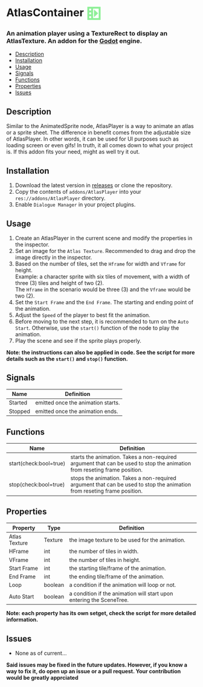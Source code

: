 # AtlasContainer <img align="center" alt="icon" width="40px" src="https://raw.githubusercontent.com/Nif-kun/godot-atlas-player/main/addons/AtlasPlayer/res/icon.svg" />
### An animation player using a TextureRect to display an AtlasTexture. An addon for the <a href="https://godotengine.org">Godot</a> engine.
 
* <a href="#description">Description</a></li>
* <a href="#installation">Installation</a></li>
* <a href="#usage">Usage</a></li>
* <a href="#signals">Signals</a></li>
* <a href="#functions">Functions</a></li>
* <a href="#properties">Properties</a></li>
* <a href="#issues">Issues</a></li>


## <a name="description">Description</a>
Similar to the AnimatedSprite node, AtlasPlayer is a way to animate an atlas or a sprite sheet. 
The difference in benefit comes from the adjustable size of AtlasPlayer. In other words, it can be used for UI purposes such as loading screen 
or even gifs! In truth, it all comes down to what your project is. If this addon fits your need, might as well try it out. 


## <a name="installation">Installation</a>
1. Download the latest version in <a href="https://github.com/Nif-kun/godot-atlas-player/releases">releases</a> or clone the repository.
2. Copy the contents of `addons/AtlasPlayer` into your `res://addons/AtlasPlayer` directory.
3. Enable `Dialogue Manager` in your project plugins.


## <a name="usage">Usage</a>
1. Create an AtlasPlayer in the current scene and modify the properties in the inspector.
2. Set an image for the `Atlas Texture`. Recommended to drag and drop the image directly in the inspector.
3. Based on the number of tiles, set the `Hframe` for width and `Vframe` for height. 
<br />Example: a character sprite with six tiles of movement, with a width of three (3) tiles and height of two (2).
<br />The `Hframe` in the scenario would be three (3) and the `Vframe` would be two (2).
4. Set the `Start Frame` and the `End Frame`. The starting and ending point of the animation.
5. Adjust the `Speed` of the player to best fit the animation.
6. Before moving to the next step, it is recommended to turn on the `Auto Start`. Otherwise, use the `start()` function of the node to play the animation.
7. Play the scene and see if the sprite plays properly.

**Note: the instructions can also be applied in code. See the script for more details such as the `start()` and `stop()` function.**

## <a name="signals">Signals</a>
Name           | Definition
-------------- | -------------
Started        | emitted once the animation starts.
Stopped        | emitted once the animation ends.

## <a name="functions">Functions</a>
Name                          | Definition
----------------------------- | -------------
start(check:bool=true)        | starts the animation. Takes a non-required argument that can be used to stop the animation from reseting frame position.
stop(check:bool=true)         | stops the animation. Takes a non-required argument that can be used to stop the animation from reseting frame position.

## <a name="properties">Properties</a>
Property         | Type             | Definition
---------------- | ---------------- | -------------
Atlas Texture    | Texture          | the image texture to be used for the animation. 
HFrame           | int              | the number of tiles in width.
VFrame           | int              | the number of tiles in height.
Start Frame      | int              | the starting tile/frame of the animation.
End Frame        | int              | the ending tile/frame of the animation.
Loop             | boolean          | a condition if the animation will loop or not.
Auto Start       | boolean          | a condition if the animation will start upon entering the SceneTree.

**Note: each property has its own setget, check the script for more detailed information.**

## <a name="issues">Issues</a>
* None as of current...

**Said issues may be fixed in the future updates. However, if you know a way to fix it, do open up an issue or a pull request. Your contribution would be greatly apprciated**

